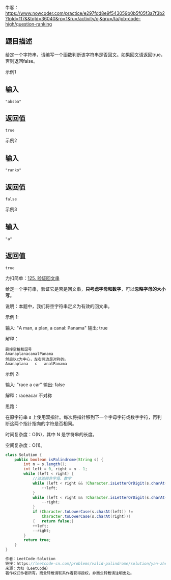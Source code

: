 牛客：https://www.nowcoder.com/practice/e297fdd8e9f543059b0b5f05f3a7f3b2?tpId=117&&tqId=36040&rp=1&ru=/activity/oj&qru=/ta/job-code-high/question-ranking



## 题目描述

给定一个字符串，请编写一个函数判断该字符串是否回文。如果回文请返回true，否则返回false。





示例1

## 输入

```
"absba"
```

## 返回值

```
true
```



示例2

## 输入

```
"ranko"
```

## 返回值

```
false
```



示例3

## 输入

```
"a"
```

## 返回值

```
true
```









力扣简单：[125. 验证回文串](https://leetcode-cn.com/problems/valid-palindrome/)



给定一个字符串，验证它是否是回文串，**只考虑字母和数字**，可以**忽略字母的大小写**。

说明：本题中，我们将空字符串定义为有效的回文串。



示例 1:

输入: "A man, a plan, a canal: Panama"
输出: true

解释：

```
删掉空格和逗号
AmanaplanacanalPanama
然后以c为中心，左右两边是对称的。
Amanaplana   c   analPanama
```



示例 2:

输入: "race a car"
输出: false

解释：raceacar 不对称



思路：

在原字符串 s 上使用双指针。每次将指针移到下一个字母字符或数字字符，再判断这两个指针指向的字符是否相同。



时间复杂度：O(N)，其中 N 是字符串的长度。

空间复杂度：O(1)。

````java
class Solution {
    public boolean isPalindrome(String s) {
        int n = s.length();
        int left = 0, right = n - 1;
        while (left < right) {
            //过滤掉非字母、数字
            while (left < right && !Character.isLetterOrDigit(s.charAt(left))) {
                ++left;
            }
            while (left < right && !Character.isLetterOrDigit(s.charAt(right))) {
                --right;
            }
            if (Character.toLowerCase(s.charAt(left)) != 	
                Character.toLowerCase(s.charAt(right))) 
            {   return false;}
            ++left;
            --right;
        }
        return true;
    }
}

作者：LeetCode-Solution
链接：https://leetcode-cn.com/problems/valid-palindrome/solution/yan-zheng-hui-wen-chuan-by-leetcode-solution/
来源：力扣（LeetCode）
著作权归作者所有。商业转载请联系作者获得授权，非商业转载请注明出处。
````





